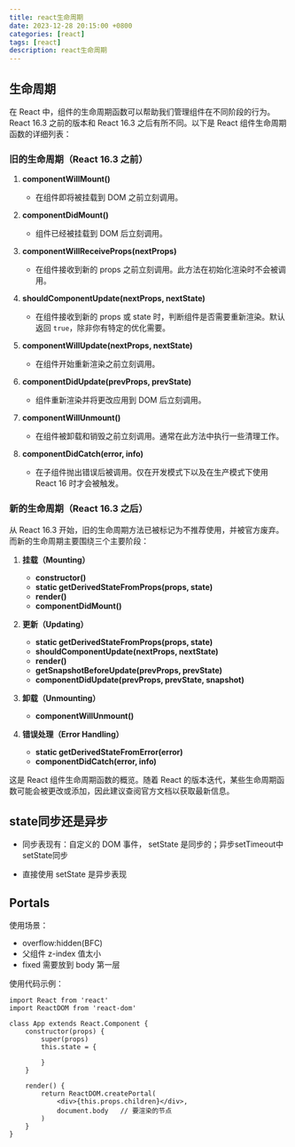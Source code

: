 ```yaml
---
title: react生命周期
date: 2023-12-28 20:15:00 +0800
categories: [react]
tags: [react]
description: react生命周期
---
```


## 生命周期
在 React 中，组件的生命周期函数可以帮助我们管理组件在不同阶段的行为。React 16.3 之前的版本和 React 16.3 之后有所不同。以下是 React 组件生命周期函数的详细列表：

### 旧的生命周期（React 16.3 之前）

1. **componentWillMount()**
    - 在组件即将被挂载到 DOM 之前立刻调用。

2. **componentDidMount()**
    - 组件已经被挂载到 DOM 后立刻调用。

3. **componentWillReceiveProps(nextProps)**
    - 在组件接收到新的 props 之前立刻调用。此方法在初始化渲染时不会被调用。

4. **shouldComponentUpdate(nextProps, nextState)**
    - 在组件接收到新的 props 或 state 时，判断组件是否需要重新渲染。默认返回 `true`，除非你有特定的优化需要。

5. **componentWillUpdate(nextProps, nextState)**
    - 在组件开始重新渲染之前立刻调用。

6. **componentDidUpdate(prevProps, prevState)**
    - 组件重新渲染并将更改应用到 DOM 后立刻调用。

7. **componentWillUnmount()**
    - 在组件被卸载和销毁之前立刻调用。通常在此方法中执行一些清理工作。

8. **componentDidCatch(error, info)**
    - 在子组件抛出错误后被调用。仅在开发模式下以及在生产模式下使用 React 16 时才会被触发。

### 新的生命周期（React 16.3 之后）

从 React 16.3 开始，旧的生命周期方法已被标记为不推荐使用，并被官方废弃。而新的生命周期主要围绕三个主要阶段：

1. **挂载（Mounting）**
    - **constructor()**
    - **static getDerivedStateFromProps(props, state)**
    - **render()**
    - **componentDidMount()**

2. **更新（Updating）**
    - **static getDerivedStateFromProps(props, state)**
    - **shouldComponentUpdate(nextProps, nextState)**
    - **render()**
    - **getSnapshotBeforeUpdate(prevProps, prevState)**
    - **componentDidUpdate(prevProps, prevState, snapshot)**

3. **卸载（Unmounting）**
    - **componentWillUnmount()**

4. **错误处理（Error Handling）**
    - **static getDerivedStateFromError(error)**
    - **componentDidCatch(error, info)**

这是 React 组件生命周期函数的概览。随着 React 的版本迭代，某些生命周期函数可能会被更改或添加，因此建议查阅官方文档以获取最新信息。


## state同步还是异步
- 同步表现有：自定义的 DOM 事件， setState 是同步的；异步setTimeout中 setState同步

- 直接使用 setState 是异步表现


## Portals
使用场景：
- overflow:hidden(BFC)
- 父组件 z-index 值太小
- fixed 需要放到 body 第一层

使用代码示例：
```react
import React from 'react'
import ReactDOM from 'react-dom'

class App extends React.Component {
    constructor(props) {
        super(props)
        this.state = {

        }
    }

    render() {
        return ReactDOM.createPortal(
            <div>{this.props.children}</div>,
            document.body   // 要渲染的节点
        )
    }
}

```


